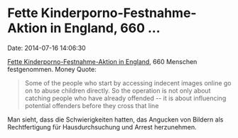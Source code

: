 Fette Kinderporno-Festnahme-Aktion in England, 660 \...
=======================================================

Date: 2014-07-16 14:06:30

[Fette Kinderporno-Festnahme-Aktion in
England](http://www.nationalcrimeagency.gov.uk/news/news-listings/411-uk-wide-operation-snares-660-paedophiles),
660 Menschen festgenommen. Money Quote:

> Some of the people who start by accessing indecent images online go on
> to abuse children directly. So the operation is not only about
> catching people who have already offended -- it is about influencing
> potential offenders before they cross that line

Man sieht, dass die Schwierigkeiten hatten, das Angucken von Bildern als
Rechtfertigung für Hausdurchsuchung und Arrest herzunehmen.
